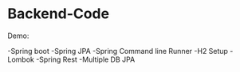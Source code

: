 # Backend-Code

Demo:

-Spring boot
-Spring JPA
-Spring Command line Runner
-H2 Setup
-Lombok
-Spring Rest
-Multiple DB JPA
